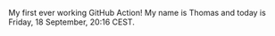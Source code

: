 My first ever working GitHub Action!
My name is Thomas and today is Friday, 18 September, 20:16 CEST. 
